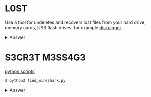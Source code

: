 # L0ST

Use a tool for undeletes and recovers lost files from your hard drive, memory cards, USB flash drives, for example [diskdigger](https://diskdigger.org/)

<details>
<summary markdown="span">Answer</summary>

flag : ``
cl4ss1c_d1sk_f0r3ns1x
``
</details>

# S3CR3T M3SS4G3
[python scripts](https://github.com/GuillaumeDupuy/CTF/blob/main/42CTF/scripts/find_wireshark.py)

```sh
$ python3 find_wireshark.py
```

<details>
<summary markdown="span">Answer</summary>

flag : ``
f0R3nS1c_15_1N5an3
``
</details>